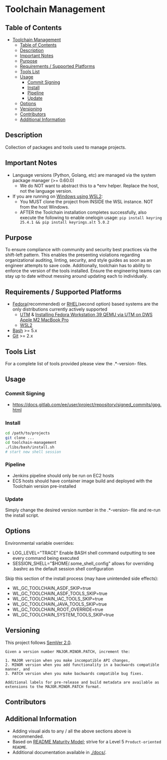 # Toolchain Management

## Table of Contents

- [Toolchain Management](#toolchain-management)
  - [Table of Contents](#table-of-contents)
  - [Description](#description)
  - [Important Notes](#important-notes)
  - [Purpose](#purpose)
  - [Requirements / Supported Platforms](#requirements--supported-platforms)
  - [Tools List](#tools-list)
  - [Usage](#usage)
    - [Commit Signing](#commit-signing)
    - [Install](#install)
    - [Pipeline](#pipeline)
    - [Update](#update)
  - [Options](#options)
  - [Versioning](#versioning)
  - [Contributors](#contributors)
  - [Additional Information](#additional-information)

## Description

Collection of packages and tools used to manage projects.

## Important Notes

- Language versions (Python, Golang, etc) are managed via the system package manager (>= 0.60.0)
  - We do NOT want to abstract this to a *env helper. Replace the host, not the language version.
- If you are running on [Windows using WSL2](https://confluence.worldline-solutions.com/display/PPSTECHNO/WSL2+Host):
  - You MUST clone the project from INSIDE the WSL instance. NOT from the host Windows.
  - AFTER the Toolchain installation completes successfully, also execute the following to enable onelogin usage: `pip install keyring 25.4.1 && pip install keyrings.alt 5.0.2` 

## Purpose

To ensure compliance with community and security best practices via the shift-left pattern. This enables the presenting violations regarding organizational auditing, linting, security, and style guides as soon as an engineer attempts to save code. Additionally, toolchain has to ability to enforce the version of the tools installed. Ensure the engineering teams can stay up to date without messing around updating each to individually.

## Requirements / Supported Platforms

- [Fedora](https://fedoraproject.org/)(recommended) or [RHEL](https://en.wikipedia.org/wiki/Red_Hat_Enterprise_Linux)(second option) based systems are the only distributions currently actively supported
  - [UTM](https://mac.getutm.app/) & [Installing Fedora Workstation 39 QEMU via UTM on DWS Apple M2 MacBook Pro](https://confluence.worldline-solutions.com/display/PPSTECHNO/Installing+Fedora+Workstation+38+on+DWS+Apple+M2+MacBook+Pro)
  - [WSL2](https://learn.microsoft.com/en-us/windows/wsl/install)
- [Bash](https://en.wikipedia.org/wiki/Bash_(Unix_shell)) >= 5.x
- [Git](https://git-scm.com/) >= 2.x

## Tools List

For a complete list of tools provided please view the .*-version- files.

## Usage

### Commit Signing

- https://docs.gitlab.com/ee/user/project/repository/signed_commits/gpg.html

### Install

```sh
cd /path/to/projects
git clone ...
cd toolchain-management
./libs/bash/install.sh
# start new shell session
```

### Pipeline

- Jenkins pipeline should only be run on EC2 hosts
- ECS hosts should have container image build and deployed with the Toolchain version pre-installed

### Update

Simply change the desired version number in the .*-version- file and re-run the install script.

## Options

Environmental variable overrides:

- LOG_LEVEL="TRACE" Enable BASH shell command outputting to see every command being executed
- SESSION_SHELL="$HOME/.some_shell_config" allows for overriding .bashrc as the default session shell configuration

Skip this section of the install process (may have unintended side effects):

- WL_GC_TOOLCHAIN_ASDF_SKIP=true
- WL_GC_TOOLCHAIN_ASDF_TOOLS_SKIP=true
- WL_GC_TOOLCHAIN_IAC_TOOLS_SKIP=true
- WL_GC_TOOLCHAIN_JAVA_TOOLS_SKIP=true
- WL_GC_TOOLCHAIN_ROOT_OVERRIDE=true
- WL_GC_TOOLCHAIN_SYSTEM_TOOLS_SKIP=true

## Versioning

This project follows [SemVer 2.0](https://semver.org/).

```quote
Given a version number MAJOR.MINOR.PATCH, increment the:

1. MAJOR version when you make incompatible API changes,
2. MINOR version when you add functionality in a backwards compatible manner, and
3. PATCH version when you make backwards compatible bug fixes.

Additional labels for pre-release and build metadata are available as extensions to the MAJOR.MINOR.PATCH format.
```

## Contributors

## Additional Information

- Adding visual aids to any / all the above sections above is recommended.
- Based on [README Maturity Model](https://github.com/LappleApple/feedmereadmes/blob/master/README-maturity-model.md); strive for a Level 5 `Product-oriented README`.
- Additional documentation available in [./docs/](./docs/).

